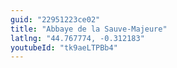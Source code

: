 ```yaml
---
guid: "22951223ce02"
title: "Abbaye de la Sauve-Majeure"
latlng: "44.767774, -0.312183"
youtubeId: "tk9aeLTPBb4" 
---
```

